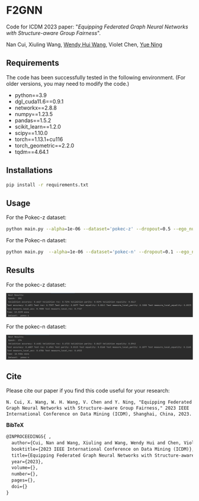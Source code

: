 # F2GNN

Code for ICDM 2023 paper: "*Equipping Federated Graph Neural Networks with Structure-aware Group Fairness*".

Nan Cui, Xiuling Wang, [Wendy Hui Wang](https://sites.google.com/view/wendy-wang/home), Violet Chen, [Yue Ning](https://yue-ning.github.io/)



## Requirements

The code has been successfully tested in the following environment. (For older versions, you may need to modify the code.)

- python==3.9
- dgl_cuda11.6==0.9.1
- networkx==2.8.8
- numpy==1.23.5
- pandas==1.5.2
- scikit_learn==1.2.0
- scipy==1.10.0
- torch==1.13.1+cu116
- torch_geometric==2.2.0
- tqdm==4.64.1

## Installations

```bash
pip install -r requirements.txt
```

## Usage

For the Pokec-z dataset:

```bash
python main.py --alpha=1e-06 --dataset='pokec-z' --dropout=0.5 --ego_number=30 --gpu=0 --lambda1=0.5 --local_ep=20 --lr=0.0001 --num_hidden=64 --num_hops=3 --seed=31 --tau=4 --tau_combine=0.01 --weight_decay=0.001
```

For the Pokec-n dataset:

``````bash
python main.py  --alpha=1e-06 --dataset='pokec-n' --dropout=0.1 --ego_number=30 --gpu=0 --lambda1=8.0 --local_ep=15 --lr=0.0001 --num_hidden=64 --num_hops=3 --seed=47 --tau=4 --tau_combine=0.001 --weight_decay=0.0001
``````

## Results

For the pokec-z dataset:

![image-20230927115801292](image-20230927115801292.png)

For the pokec-n dataset:

![image-20230927113620536](image-20230927113620536.png)

## Cite

Please cite our paper if you find this code useful for your research:

```
N. Cui, X. Wang, W. H. Wang, V. Chen and Y. Ning, "Equipping Federated Graph Neural Networks with Structure-aware Group Fairness," 2023 IEEE International Conference on Data Mining (ICDM), Shanghai, China, 2023.
```

**BibTeX**

```latex
@INPROCEEDINGS{ ,
  author={Cui, Nan and Wang, Xiuling and Wang, Wendy Hui and Chen, Violet and Ning, Yue},
  booktitle={2023 IEEE International Conference on Data Mining (ICDM)}, 
  title={Equipping Federated Graph Neural Networks with Structure-aware Group Fairness}, 
  year={2023},
  volume={},
  number={},
  pages={},
  doi={}
}
```
